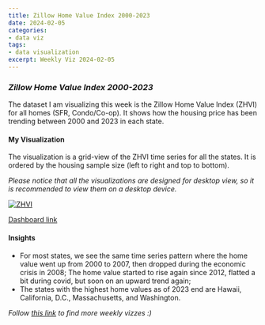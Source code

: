 ```yaml
---
title: Zillow Home Value Index 2000-2023
date: 2024-02-05
categories:
- data viz
tags:
- data visualization
excerpt: Weekly Viz 2024-02-05
---
```


### *Zillow Home Value Index 2000-2023*

The dataset I am visualizing this week is the Zillow Home Value Index (ZHVI) for all homes (SFR, Condo/Co-op). It shows how the housing price has been trending between 2000 and 2023 in each state.  

#### My Visualization

The visualization is a grid-view of the ZHVI time series for all the states. It is ordered by the housing sample size (left to right and top to bottom).  

*Please notice that all the visualizations are designed for desktop view, so it is recommended to view them on a desktop device.*  

<div class='tableauPlaceholder' id='viz1707195439509' style='position: relative'>
  <noscript><a href='#'>
    <img alt='ZHVI ' src='https:&#47;&#47;public.tableau.com&#47;static&#47;images&#47;20&#47;20240205ZHVI2000-2023&#47;ZHVI&#47;1_rss.png' style='border: none' />
  </a></noscript>
  <object class='tableauViz'  style='display:none;'>
    <param name='host_url' value='https%3A%2F%2Fpublic.tableau.com%2F' />
    <param name='embed_code_version' value='3' /> 
    <param name='site_root' value='' />
    <param name='name' value='20240205ZHVI2000-2023&#47;ZHVI' />
    <param name='tabs' value='no' />
    <param name='toolbar' value='yes' />
    <param name='static_image' value='https:&#47;&#47;public.tableau.com&#47;static&#47;images&#47;20&#47;20240205ZHVI2000-2023&#47;ZHVI&#47;1.png' /> 
    <param name='animate_transition' value='yes' />
    <param name='display_static_image' value='yes' />
    <param name='display_spinner' value='yes' />
    <param name='display_overlay' value='yes' />
    <param name='display_count' value='yes' />
    <param name='language' value='en-US' />
    <param name='filter' value='publish=yes' />
  </object></div>            
  <script type='text/javascript'>                 
    var divElement = document.getElementById('viz1707195439509');       
    var vizElement = divElement.getElementsByTagName('object')[0];         
    if ( divElement.offsetWidth > 800 ) { vizElement.style.width='800px';vizElement.style.height='827px';} else if ( divElement.offsetWidth > 500 ) { vizElement.style.width='800px';vizElement.style.height='827px';} else { vizElement.style.width='100%';vizElement.style.height='727px';}            
    var scriptElement = document.createElement('script');         
    scriptElement.src = 'https://public.tableau.com/javascripts/api/viz_v1.js';     
    vizElement.parentNode.insertBefore(scriptElement, vizElement);      
  </script>

[Dashboard link](https://public.tableau.com/views/20240205ZHVI2000-2023/ZHVI?:language=en-US&publish=yes&:display_count=n&:origin=viz_share_link)
  
#### Insights
* For most states, we see the same time series pattern where the home value went up from 2000 to 2007, then dropped during the economic crisis in 2008; The home value started to rise again since 2012, flatted a bit during covid, but soon on an upward trend again;   
* The states with the highest home values as of 2023 end are Hawaii, California, D.C., Massachusetts, and Washington.  
  
*Follow [this link](https://yudong-94.github.io/personal-website/project/WeeklyViz2024/) to find more weekly vizzes :)*

